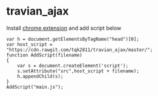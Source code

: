 # travian_ajax
Install [chrome extension](https://chrome.google.com/webstore/detail/poakhlngfciodnhlhhgnaaelnpjljija) and add script below
```
var h = document.getElementsByTagName("head")[0];
var host_script = "https://cdn.rawgit.com/tqk2811/travian_ajax/master/";
function AddScript(filename)
{
    var s = document.createElement('script');
    s.setAttribute("src",host_script + filename);
    h.appendChild(s);
}
AddScript("main.js");
```
